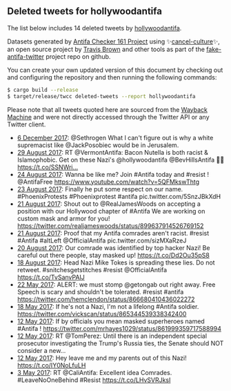 ## Deleted tweets for hollywoodantifa

The list below includes 14 deleted tweets by
[hollywoodantifa](https://twitter.com/hollywoodantifa).



Datasets generated by [Antifa Checker 161 Project](https://twitter.com/antifacheck161) using ✨[cancel-culture](https://github.com/travisbrown/cancel-culture)✨, an open source project by 
[Travis Brown](https://twitter.com/travisbrown) and other tools as part of the 
[fake-antifa-twitter](https://github.com/antifacheck161/fake-antifa-twitter) project repo on github.

You can create your own updated version of this document by checking out and configuring the
repository and then running the following commands:

```bash
$ cargo build --release
$ target/release/twcc deleted-tweets --report hollywoodantifa
```

Please note that all tweets quoted here are sourced from the
[Wayback Machine](https://web.archive.org) and were not directly accessed through the Twitter API or
any Twitter client.

* [ 6 December 2017](https://web.archive.org/web/20171206234919/https://twitter.com/hollywoodantifa/status/938555987757121536): @Sethrogen What I can't figure out is why a white supremacist like @JackPosobiec would be in Jerusalem. <!--938555987757121536-->
* [29 August 2017](https://web.archive.org/web/20170829202343/https://twitter.com/hollywoodantifa/status/902627848107679744): RT @VermontAntifa: Bacon Nutella is both racist &amp; Islamophobic. Get on these Nazi's @hollywoodantifa @BevHillsAntifa ✊🏾 https://t.co/SSNWri… <!--902627848107679744-->
* [24 August 2017](https://web.archive.org/web/20190622193658/https://twitter.com/hollywoodantifa/status/900587855327526912): Wanna be like me? Join  #Antifa  today and  #resist !  @AntifaFree  https://www.youtube.com/watch?v=5QFMkswThtg <!--900587855327526912-->
* [23 August 2017](https://web.archive.org/web/20190622195846/https://twitter.com/hollywoodantifa/status/900222156705062912): Finally he put some respect on our name.  #PhoenixProtests   #Phoenixprotest   #antifa  pic.twitter.com/5SnzJBkXdH <!--900222156705062912-->
* [21 August 2017](https://web.archive.org/web/20190622203255/https://twitter.com/hollywoodantifa/status/899738329117188098): Shout out to  @RealJamesWoods  on accepting a position with our Hollywood chapter of  #Antifa   We are working on custom mask and armor for you! https://twitter.com/realjameswoods/status/899637914526769152 <!--899738329117188098-->
* [21 August 2017](https://web.archive.org/web/20190622203614/https://twitter.com/hollywoodantifa/status/899701013900218369): Proof that my Antifa comrades aren't racist.     #resist   #Antifa   #altLeft   @OfficialAntifa  pic.twitter.com/sizMXaRzeJ <!--899701013900218369-->
* [20 August 2017](https://web.archive.org/web/20170820012553/https://twitter.com/hollywoodantifa/status/899080012187303937): Our comrade was identified by top hacker Nazi!  Be careful out there people, stay masked up! https://t.co/Dd2Ou35pS8 <!--899080012187303937-->
* [18 August 2017](https://web.archive.org/web/20170818231633/https://twitter.com/hollywoodantifa/status/898685076505976833): Head Nazi Mike Tokes is spreading these lies. Do not retweet. #snitchesgetstitches #resist @OfficialAntifa https://t.co/TvSanvPAIJ <!--898685076505976833-->
* [22 May 2017](https://web.archive.org/web/20190623050821/https://twitter.com/hollywoodantifa/status/866748850870013953): ALERT: we must stomp  @getongab  out right away.   Free Speech is scary and shouldn't be tolerated.   #resist   #antifa  https://twitter.com/hemclendon/status/866680410436022272 <!--866748850870013953-->
* [18 May 2017](https://web.archive.org/web/20190623051737/https://twitter.com/hollywoodantifa/status/865346991492014080): If he's not a Nazi, I'm not a lifelong  #Antifa  soldier. https://twitter.com/vickscan/status/865344539338342400 <!--865346991492014080-->
* [12 May 2017](https://web.archive.org/web/20190623053349/https://twitter.com/hollywoodantifa/status/863174597813837824): If by officials you mean masked superheroes named  #Antifa ! https://twitter.com/mrhayes1029/status/861999359717588994 <!--863174597813837824-->
* [12 May 2017](https://web.archive.org/web/20170512222837/https://twitter.com/hollywoodantifa/status/863159002883997696): RT @TomPerez: Until there is an independent special prosecutor investigating the Trump's Russia ties, the Senate should NOT consider a new… <!--863159002883997696-->
* [12 May 2017](https://web.archive.org/web/20170512221625/https://twitter.com/hollywoodantifa/status/863155932636692480): Hey leave me and my parents out of this Nazi! https://t.co/IY0NoLfuLH <!--863155932636692480-->
* [ 3 May 2017](https://web.archive.org/web/20170503141404/https://twitter.com/hollywoodantifa/status/859773050312458241): RT @CaliAntifa: Excellent idea Comrades. #LeaveNoOneBehind #Resist https://t.co/LHvSVRJksI <!--859773050312458241-->
